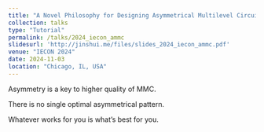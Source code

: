 ```yaml
---
title: "A Novel Philosophy for Designing Asymmetrical Multilevel Circuits to Improve Fidelity and Practicality"
collection: talks
type: "Tutorial"
permalink: /talks/2024_iecon_ammc
slidesurl: 'http://jinshui.me/files/slides_2024_iecon_ammc.pdf'
venue: "IECON 2024"
date: 2024-11-03
location: "Chicago, IL, USA"
---
```



Asymmetry is a key to higher quality of MMC. 

There is no single optimal asymmetrical pattern.

Whatever works for you is what’s best for you.
